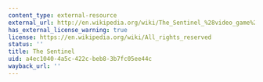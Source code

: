 ```yaml
---
content_type: external-resource
external_url: http://en.wikipedia.org/wiki/The_Sentinel_%28video_game%29
has_external_license_warning: true
license: https://en.wikipedia.org/wiki/All_rights_reserved
status: ''
title: The Sentinel
uid: a4ec1040-4a5c-422c-beb8-3b7fc05ee44c
wayback_url: ''
---
```

